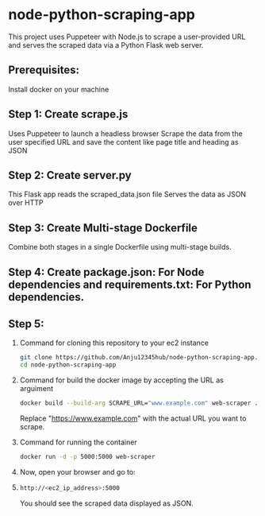 # node-python-scraping-app
This project uses Puppeteer with Node.js to scrape a user-provided URL and serves the scraped data via a Python Flask web server.
## Prerequisites:
Install docker on your machine
## Step 1: Create scrape.js 
Uses Puppeteer to launch a headless browser  Scrape the data from the user specified URL and save the content like page title and heading as JSON
## Step 2: Create server.py
This Flask app reads the scraped_data.json file  Serves the data as JSON over HTTP
## Step 3: Create Multi-stage Dockerfile 
Combine both stages in a single Dockerfile using multi-stage builds.
## Step 4: Create package.json: For Node dependencies and requirements.txt: For Python dependencies. 
## Step 5:
1) Command for cloning  this repository to your ec2 instance 
   ```bash
   git clone https://github.com/Anju12345hub/node-python-scraping-app.git
   cd node-python-scraping-app
   ```
   
2) Command for build the docker image by accepting the URL as arguiment 
   ```bash
   docker build --build-arg SCRAPE_URL="www.example.com" web-scraper .
   ```
   Replace "https://www.example.com" with the actual URL you want to scrape.

3) Command for running the container
   ```bash
   docker run -d -p 5000:5000 web-scraper
   ```

4) Now, open your browser and go to:
5) ```bash
   http://<ec2_ip_address>:5000
   ```
   You should see the scraped data displayed as JSON.

   
